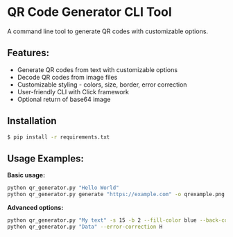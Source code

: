QR Code Generator CLI Tool
==========================

A command line tool to generate QR codes with customizable options.

## Features:

- Generate QR codes from text with customizable options
- Decode QR codes from image files
- Customizable styling - colors, size, border, error correction
- User-friendly CLI with Click framework
- Optional return of base64 image

## Installation

```bash
$ pip install -r requirements.txt
```

## Usage Examples:

__Basic usage:__

```bash
python qr_generator.py "Hello World"
python qr_generator.py generate "https://example.com" -o qrexample.png
```

__Advanced options:__

```bash
python qr_generator.py "My text" -s 15 -b 2 --fill-color blue --back-color yellow
python qr_generator.py "Data" --error-correction H